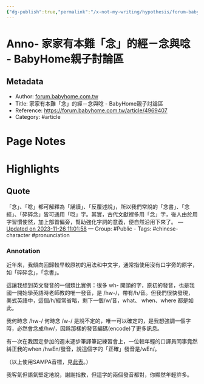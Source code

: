 ```yaml
---
{"dg-publish":true,"permalink":"/x-not-my-writing/hypothesis/forum-babyhome-com-tw/baby-home/","noteIcon":"2"}
---
```



# Anno- 家家有本難「念」的經－念與唸 - BabyHome親子討論區

## Metadata
- Author: [forum.babyhome.com.tw]()
- Title: 家家有本難「念」的經－念與唸 - BabyHome親子討論區
- Reference: https://forum.babyhome.com.tw/article/4969407
- Category: #article

# Page Notes
# Highlights
## Quote
「念」、「唸」都可解釋為「誦讀」、「反覆述說」，所以我們常說的「念書」、「念經」、「碎碎念」皆可通用「唸」字。其實，古代文獻裡多用「念」字，後人由於用字習慣使然，加上部首偏旁，幫助強化字詞的意義，便自然沿用下來了。 
— [Updated on 2023-11-26 11:01:58](https://hyp.is/H1qqWIyOEe6cKecBA53SoQ/forum.babyhome.com.tw/article/4969407) — Group: #Public
    - Tags:  #chinese-character  #pronunciation 
    
### Annotation
近年來，我傾向回歸較早較原初的用法和中文字，通常指使用沒有口字旁的原字，如「碎碎念」，「念書」。

這讓我想到英文發音的一個類比實例：很多 wh- 開頭的字，原初的發音，也是我國一開始學英語時老師教的唯一發音，是 /hw-/，帶有/h/音。但我們很快發現，美式英語中，這個/h/經常省略，剩下一個/w/音，what、 when、where 都是如此。

我何時念 /hw-/ 何時念 /w-/ 是說不定的，唯一可以確定的，是我想強調一個字時，必然會念成/hw/，因爲那樣的發音編碼(encode)了更多訊息。

有一次在我固定參加的週末逐步筆譯筆記練習會上，一位較年輕的口譯員同事竟然糾正我的when /hwEn/發音，說這個字的「正確」發音是/wEn/。

（以上使用SAMPA音標，見[此表](https://ericliaointerpreting.com/note-on-the-sampa-phonetic-transcription-sampa/)。）

我客氣但語氣堅定地說，謝謝指教，但這字的兩個發音都對，你顯然年輕許多。






























